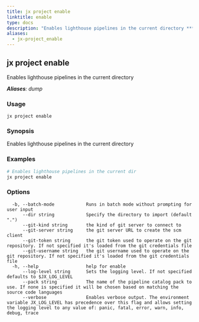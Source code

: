 ```yaml
---
title: jx project enable
linktitle: enable
type: docs
description: "Enables lighthouse pipelines in the current directory ***Aliases**: dump*"
aliases:
  - jx-project_enable
---
```


## jx project enable

Enables lighthouse pipelines in the current directory

***Aliases**: dump*

### Usage

```
jx project enable
```

### Synopsis

Enables lighthouse pipelines in the current directory

### Examples

  ```bash
  # Enables lighthouse pipelines in the current dir
  jx project enable

  ```
### Options

```
  -b, --batch-mode            Runs in batch mode without prompting for user input
      --dir string            Specify the directory to import (default ".")
      --git-kind string       the kind of git server to connect to
      --git-server string     the git server URL to create the scm client
      --git-token string      the git token used to operate on the git repository. If not specified it's loaded from the git credentials file
      --git-username string   the git username used to operate on the git repository. If not specified it's loaded from the git credentials file
  -h, --help                  help for enable
      --log-level string      Sets the logging level. If not specified defaults to $JX_LOG_LEVEL
      --pack string           The name of the pipeline catalog pack to use. If none is specified it will be chosen based on matching the source code languages
      --verbose               Enables verbose output. The environment variable JX_LOG_LEVEL has precedence over this flag and allows setting the logging level to any value of: panic, fatal, error, warn, info, debug, trace
```

